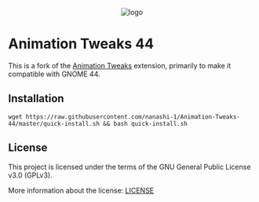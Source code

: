<p align="center">
    <img alt="logo" src="animation-tweaks@Selenium-H/eicon.png">
</p>

# Animation Tweaks 44

This is a fork of the [Animation Tweaks](https://github.com/Selenium-H/Animation-Tweaks) extension, primarily to make it compatible with GNOME 44.

## Installation

    wget https://raw.githubusercontent.com/nanashi-1/Animation-Tweaks-44/master/quick-install.sh && bash quick-install.sh

## License

This project is licensed under the terms of the GNU General Public License v3.0 (GPLv3).

More information about the license: [LICENSE](LICENSE)